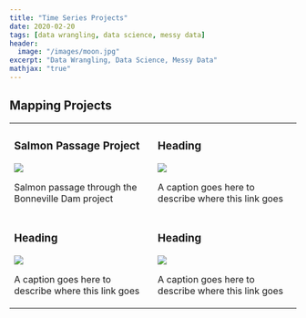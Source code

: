 ```yaml
---
title: "Time Series Projects"
date: 2020-02-20
tags: [data wrangling, data science, messy data]
header:
  image: "/images/moon.jpg"
excerpt: "Data Wrangling, Data Science, Messy Data"
mathjax: "true"
---
```


## Mapping Projects


<table width="100%" class="map_links">
  <tr>
    <td>
      <h3>Salmon Passage Project</h3>
  <a href="https://allisonbaileyr14.github.io/website4/salmon/"><img src="{{ site.url }}{{ site.baseurl }}/images/fish.jpg"></a>
  <p>Salmon passage through the Bonneville Dam project </p></td>
    <td>
      <h3>Heading</h3>
  <a href="https://allisonbaileyr14.github.io/website4/hawaii/"><img src="{{ site.url }}{{ site.baseurl }}/images/ag.jpg"></a>
  <p>A caption goes here to describe where this link goes</p>
    </td>
  </tr>
  <tr>
    <td>
      <h3>Heading</h3>
  <a href="https://allisonbaileyr14.github.io/website4/hawaii/"><img src="{{ site.url }}{{ site.baseurl }}/images/ag.jpg"></a>
  <p>A caption goes here to describe where this link goes</p></td>
    <td>
      <h3>Heading</h3>
  <a href="https://allisonbaileyr14.github.io/website4/hawaii/"><img src="{{ site.url }}{{ site.baseurl }}/images/ag.jpg"></a>
  <p>A caption goes here to describe where this link goes</p>
    </td>
  </tr>
  </table>
  
      
  

  
  



